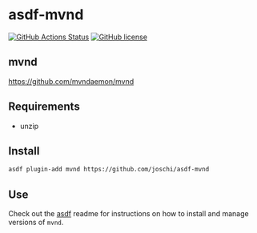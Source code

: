 # asdf-mvnd

[![GitHub Actions Status](https://github.com/joschi/asdf-mvnd/workflows/Main%20workflow/badge.svg?branch=master)](https://github.com/joschi/asdf-mvnd/actions)
[![GitHub license](https://img.shields.io/github/license/joschi/asdf-mvnd?style=plastic)](https://github.com/joschi/asdf-mvnd/blob/master/LICENSE)

## mvnd

<https://github.com/mvndaemon/mvnd>

## Requirements

- unzip

## Install

```bash
asdf plugin-add mvnd https://github.com/joschi/asdf-mvnd
```

## Use

Check out the [asdf](https://github.com/asdf-vm/asdf) readme for instructions on how to install and manage versions of `mvnd`.
